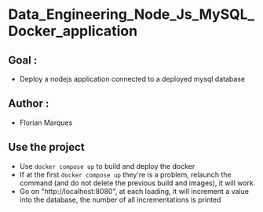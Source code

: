 # Data_Engineering_Node_Js_MySQL_Docker_application

## Goal :
- Deploy a nodejs application connected to a deployed mysql database

## Author :
- Florian Marques

## Use the project
- Use `docker compose up` to build and deploy the docker
- If at the first `docker compose up` they're is a problem, relaunch the command (and do not delete the previous build and images), it will work.
- Go on "http://localhost:8080", at each loading, it will increment a value into the database, the number of all incrementations is printed
